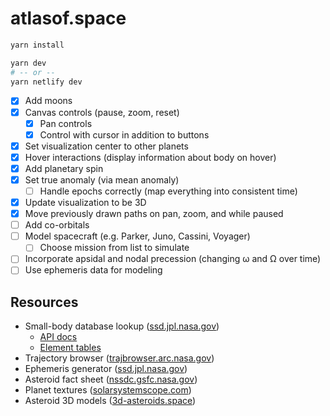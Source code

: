 # atlasof.space

```sh
yarn install

yarn dev
# -- or --
yarn netlify dev
```

- [x] Add moons
- [x] Canvas controls (pause, zoom, reset)
  - [x] Pan controls
  - [x] Control with cursor in addition to buttons
- [x] Set visualization center to other planets
- [x] Hover interactions (display information about body on hover)
- [x] Add planetary spin
- [x] Set true anomaly (via mean anomaly)
  - [ ] Handle epochs correctly (map everything into consistent time)
- [x] Update visualization to be 3D
- [x] Move previously drawn paths on pan, zoom, and while paused
- [ ] Add co-orbitals
- [ ] Model spacecraft (e.g. Parker, Juno, Cassini, Voyager)
  - [ ] Choose mission from list to simulate
- [ ] Incorporate apsidal and nodal precession (changing ω and Ω over time)
- [ ] Use ephemeris data for modeling

## Resources

- Small-body database lookup ([ssd.jpl.nasa.gov](https://ssd.jpl.nasa.gov/tools/sbdb_lookup.html))
  - [API docs](https://ssd-api.jpl.nasa.gov/doc/sbdb.html)
  - [Element tables](https://ssd.jpl.nasa.gov/sb/elem_tables.html)
- Trajectory browser ([trajbrowser.arc.nasa.gov](https://trajbrowser.arc.nasa.gov/traj_browser.php))
- Ephemeris generator ([ssd.jpl.nasa.gov](https://ssd.jpl.nasa.gov/horizons/app.html#/))
- Asteroid fact sheet ([nssdc.gsfc.nasa.gov](https://nssdc.gsfc.nasa.gov/planetary/factsheet/asteroidfact.html))
- Planet textures ([solarsystemscope.com](https://www.solarsystemscope.com/textures/))
- Asteroid 3D models ([3d-asteroids.space](https://3d-asteroids.space/asteroids/))
